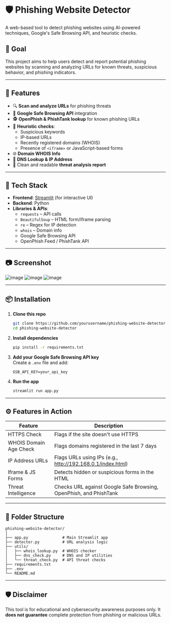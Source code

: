 # 🛡️ Phishing Website Detector

A web-based tool to detect phishing websites using AI-powered techniques, Google's Safe Browsing API, and heuristic checks.

## 🎯 Goal

This project aims to help users detect and report potential phishing websites by scanning and analyzing URLs for known threats, suspicious behavior, and phishing indicators.

---

## 🚀 Features

- 🔍 **Scan and analyze URLs** for phishing threats  
- 🧠 **Google Safe Browsing API** integration  
- 🕵️ **OpenPhish & PhishTank lookup** for known phishing URLs  
- 🔬 **Heuristic checks**:
  - Suspicious keywords
  - IP-based URLs
  - Recently registered domains (WHOIS)
  - Presence of `<iframe>` or JavaScript-based forms
- 🌐 **Domain WHOIS Info**
- 🧬 **DNS Lookup & IP Address**
- 📑 Clean and readable **threat analysis report**

---

## 🧰 Tech Stack

- **Frontend**: [Streamlit](https://streamlit.io/) (for interactive UI)
- **Backend**: Python
- **Libraries & APIs**:
  - `requests` – API calls
  - `BeautifulSoup` – HTML form/iframe parsing
  - `re` – Regex for IP detection
  - `whois` – Domain info
  - Google Safe Browsing API
  - OpenPhish Feed / PhishTank API

---

## 📷 Screenshot
![image](https://github.com/user-attachments/assets/ddd85463-18bb-48fa-bb30-b40bc82d2436)
![image](https://github.com/user-attachments/assets/cc65a85c-1dfd-4e69-ac58-811500b10259)
![image](https://github.com/user-attachments/assets/84e48148-d51b-48a8-b2a9-cb5ae335e233)







---

## 📦 Installation

1. **Clone this repo**
   ```bash
   git clone https://github.com/yourusername/phishing-website-detector.git
   cd phishing-website-detector
   ```

2. **Install dependencies**
   ```bash
   pip install -r requirements.txt
   ```

3. **Add your Google Safe Browsing API key**  
   Create a `.env` file and add:
   ```env
   GSB_API_KEY=your_api_key
   ```

4. **Run the app**
   ```bash
   streamlit run app.py
   ```

---

## ⚙️ Features in Action

| Feature                 | Description                                                                 |
|------------------------|-----------------------------------------------------------------------------|
| HTTPS Check            | Flags if the site doesn't use HTTPS                                         |
| WHOIS Domain Age Check | Flags domains registered in the last 7 days                                 |
| IP Address URLs        | Flags URLs using IPs (e.g., http://192.168.0.1/index.html)                  |
| Iframe & JS Forms      | Detects hidden or suspicious forms in the HTML                              |
| Threat Intelligence    | Checks URL against Google Safe Browsing, OpenPhish, and PhishTank           |

---

## 📂 Folder Structure

```
phishing-website-detector/
│
├── app.py               # Main Streamlit app
├── detector.py          # URL analysis logic
├── utils/
│   ├── whois_lookup.py  # WHOIS checker
│   ├── dns_check.py     # DNS and IP utilities
│   └── threat_check.py  # API threat checks
├── requirements.txt
├── .env
└── README.md
```

---

## 🛡️ Disclaimer

This tool is for educational and cybersecurity awareness purposes only. It **does not guarantee** complete protection from phishing or malicious URLs.


